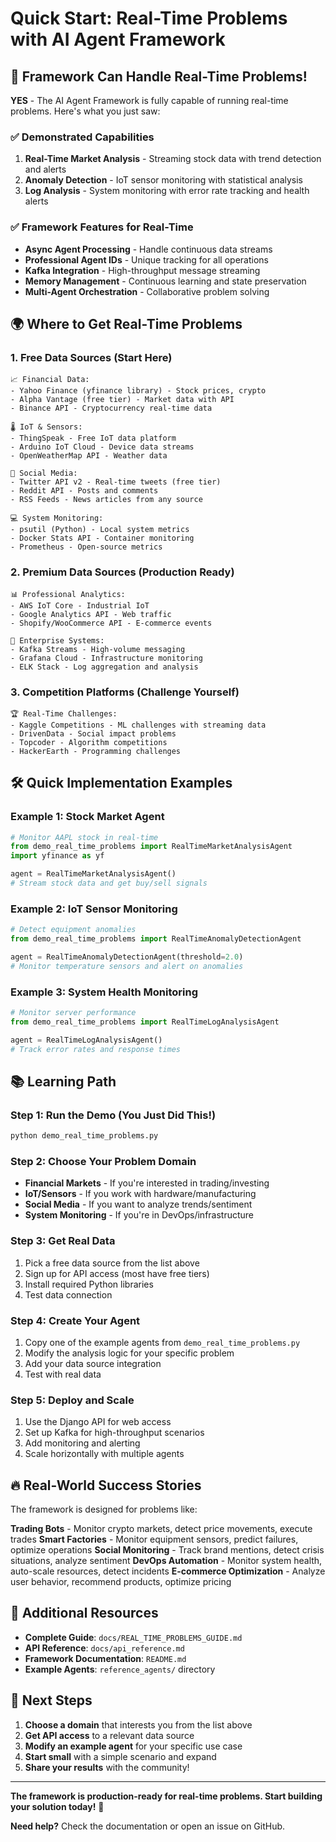 # Quick Start: Real-Time Problems with AI Agent Framework

## 🚀 Framework Can Handle Real-Time Problems!

**YES** - The AI Agent Framework is fully capable of running real-time problems. Here's what you just saw:

### ✅ Demonstrated Capabilities
1. **Real-Time Market Analysis** - Streaming stock data with trend detection and alerts
2. **Anomaly Detection** - IoT sensor monitoring with statistical analysis
3. **Log Analysis** - System monitoring with error rate tracking and health alerts

### ✅ Framework Features for Real-Time
- **Async Agent Processing** - Handle continuous data streams
- **Professional Agent IDs** - Unique tracking for all operations
- **Kafka Integration** - High-throughput message streaming
- **Memory Management** - Continuous learning and state preservation
- **Multi-Agent Orchestration** - Collaborative problem solving

## 🌍 Where to Get Real-Time Problems

### 1. **Free Data Sources** (Start Here)
```
📈 Financial Data:
- Yahoo Finance (yfinance library) - Stock prices, crypto
- Alpha Vantage (free tier) - Market data with API
- Binance API - Cryptocurrency real-time data

🌡️ IoT & Sensors:
- ThingSpeak - Free IoT data platform
- Arduino IoT Cloud - Device data streams
- OpenWeatherMap API - Weather data

📱 Social Media:
- Twitter API v2 - Real-time tweets (free tier)
- Reddit API - Posts and comments
- RSS Feeds - News articles from any source

💻 System Monitoring:
- psutil (Python) - Local system metrics
- Docker Stats API - Container monitoring
- Prometheus - Open-source metrics
```

### 2. **Premium Data Sources** (Production Ready)
```
📊 Professional Analytics:
- AWS IoT Core - Industrial IoT
- Google Analytics API - Web traffic
- Shopify/WooCommerce API - E-commerce events

🏢 Enterprise Systems:
- Kafka Streams - High-volume messaging
- Grafana Cloud - Infrastructure monitoring
- ELK Stack - Log aggregation and analysis
```

### 3. **Competition Platforms** (Challenge Yourself)
```
🏆 Real-Time Challenges:
- Kaggle Competitions - ML challenges with streaming data
- DrivenData - Social impact problems
- Topcoder - Algorithm competitions
- HackerEarth - Programming challenges
```

## 🛠️ Quick Implementation Examples

### Example 1: Stock Market Agent
```python
# Monitor AAPL stock in real-time
from demo_real_time_problems import RealTimeMarketAnalysisAgent
import yfinance as yf

agent = RealTimeMarketAnalysisAgent()
# Stream stock data and get buy/sell signals
```

### Example 2: IoT Sensor Monitoring
```python
# Detect equipment anomalies
from demo_real_time_problems import RealTimeAnomalyDetectionAgent

agent = RealTimeAnomalyDetectionAgent(threshold=2.0)
# Monitor temperature sensors and alert on anomalies
```

### Example 3: System Health Monitoring
```python
# Monitor server performance
from demo_real_time_problems import RealTimeLogAnalysisAgent

agent = RealTimeLogAnalysisAgent()
# Track error rates and response times
```

## 📚 Learning Path

### Step 1: Run the Demo (You Just Did This!)
```bash
python demo_real_time_problems.py
```

### Step 2: Choose Your Problem Domain
- **Financial Markets** - If you're interested in trading/investing
- **IoT/Sensors** - If you work with hardware/manufacturing
- **Social Media** - If you want to analyze trends/sentiment
- **System Monitoring** - If you're in DevOps/infrastructure

### Step 3: Get Real Data
1. Pick a free data source from the list above
2. Sign up for API access (most have free tiers)
3. Install required Python libraries
4. Test data connection

### Step 4: Create Your Agent
1. Copy one of the example agents from `demo_real_time_problems.py`
2. Modify the analysis logic for your specific problem
3. Add your data source integration
4. Test with real data

### Step 5: Deploy and Scale
1. Use the Django API for web access
2. Set up Kafka for high-throughput scenarios
3. Add monitoring and alerting
4. Scale horizontally with multiple agents

## 🔥 Real-World Success Stories

The framework is designed for problems like:

**Trading Bots** - Monitor crypto markets, detect price movements, execute trades
**Smart Factories** - Monitor equipment sensors, predict failures, optimize operations
**Social Monitoring** - Track brand mentions, detect crisis situations, analyze sentiment
**DevOps Automation** - Monitor system health, auto-scale resources, detect incidents
**E-commerce Optimization** - Analyze user behavior, recommend products, optimize pricing

## 📖 Additional Resources

- **Complete Guide**: `docs/REAL_TIME_PROBLEMS_GUIDE.md`
- **API Reference**: `docs/api_reference.md`
- **Framework Documentation**: `README.md`
- **Example Agents**: `reference_agents/` directory

## 🎯 Next Steps

1. **Choose a domain** that interests you from the list above
2. **Get API access** to a relevant data source
3. **Modify an example agent** for your specific use case
4. **Start small** with a simple scenario and expand
5. **Share your results** with the community!

---

**The framework is production-ready for real-time problems. Start building your solution today!** 🚀

**Need help?** Check the documentation or open an issue on GitHub.
